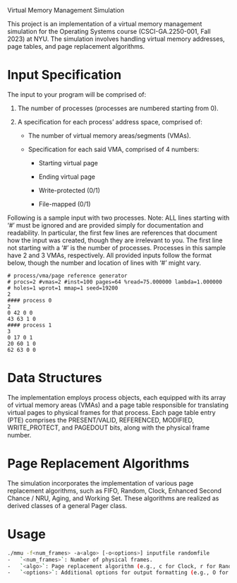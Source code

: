 
Virtual Memory Management Simulation

  

This project is an implementation of a virtual memory management simulation for the Operating Systems course (CSCI-GA.2250-001, Fall 2023) at NYU. The simulation involves handling virtual memory addresses, page tables, and page replacement algorithms.
 

# Input Specification

  

The input to your program will be comprised of:

  

1. The number of processes (processes are numbered starting from 0).

2. A specification for each process’ address space, comprised of:

	- The number of virtual memory areas/segments (VMAs).

	- Specification for each said VMA, comprised of 4 numbers:

        - Starting virtual page

        - Ending virtual page

        - Write-protected (0/1)

        - File-mapped (0/1)

  

Following is a sample input with two processes. Note: ALL lines starting with ‘#’ must be ignored and are provided simply for documentation and readability. In particular, the first few lines are references that document how the input was created, though they are irrelevant to you. The first line not starting with a ‘#’ is the number of processes. Processes in this sample have 2 and 3 VMAs, respectively. All provided inputs follow the format below, though the number and location of lines with ‘#’ might vary.

  

```plaintext
# process/vma/page reference generator
# procs=2 #vmas=2 #inst=100 pages=64 %read=75.000000 lambda=1.000000
# holes=1 wprot=1 mmap=1 seed=19200
2
#### process 0
2
0 42 0 0
43 63 1 0
#### process 1
3
0 17 0 1
20 60 1 0
62 63 0 0
```
# Data Structures

The implementation employs process objects, each equipped with its array of virtual memory areas (VMAs) and a page table responsible for translating virtual pages to physical frames for that process. Each page table entry (PTE) comprises the PRESENT/VALID, REFERENCED, MODIFIED, WRITE_PROTECT, and PAGEDOUT bits, along with the physical frame number.

# Page Replacement Algorithms

The simulation incorporates the implementation of various page replacement algorithms, such as FIFO, Random, Clock, Enhanced Second Chance / NRU, Aging, and Working Set. These algorithms are realized as derived classes of a general Pager class.

# Usage

```bash
./mmu -f<num_frames> -a<algo> [-o<options>] inputfile randomfile
-   `<num_frames>`: Number of physical frames.
-   `<algo>`: Page replacement algorithm (e.g., c for Clock, r for Random).
-   `<options>`: Additional options for output formatting (e.g., O for output, P for pagetable, S for statistics).
```
 
